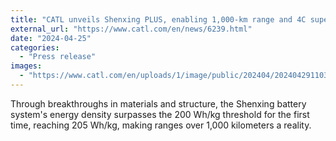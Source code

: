 ```yaml
---
title: "CATL unveils Shenxing PLUS, enabling 1,000-km range and 4C superfast charging"
external_url: "https://www.catl.com/en/news/6239.html"
date: "2024-04-25"
categories:
  - "Press release"
images:
  - "https://www.catl.com/en/uploads/1/image/public/202404/20240429110346_cgjn5gq2fv.jpg"
---
```


Through breakthroughs in materials and structure, the Shenxing battery system's energy density surpasses the 200 Wh/kg threshold for the first time, reaching 205 Wh/kg, making ranges over 1,000 kilometers a reality.